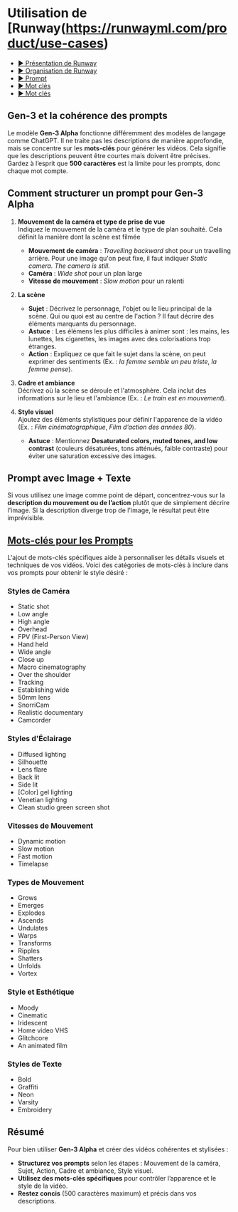 <style>.md-header{display:none;}</style>

# Utilisation de [Runway(https://runwayml.com/product/use-cases)

* [▶️ Présentation de Runway](https://cmontmorency365-my.sharepoint.com/:v:/g/personal/flpilote_cmontmorency_qc_ca/EQ9KlPYJ_yZJpolORi_5pFwBSIYCZFX4p7fMoobMD8UMLg?nav=eyJyZWZlcnJhbEluZm8iOnsicmVmZXJyYWxBcHAiOiJPbmVEcml2ZUZvckJ1c2luZXNzIiwicmVmZXJyYWxBcHBQbGF0Zm9ybSI6IldlYiIsInJlZmVycmFsTW9kZSI6InZpZXciLCJyZWZlcnJhbFZpZXciOiJNeUZpbGVzTGlua0NvcHkifX0&e=qMb8Fs)  <br>
* [▶️ Organisation de Runway](https://cmontmorency365-my.sharepoint.com/:v:/g/personal/flpilote_cmontmorency_qc_ca/EcvFy271EQNGjCwpoxlqTUoBOzoQr3aVpLTbehI1tPPQEQ?nav=eyJyZWZlcnJhbEluZm8iOnsicmVmZXJyYWxBcHAiOiJPbmVEcml2ZUZvckJ1c2luZXNzIiwicmVmZXJyYWxBcHBQbGF0Zm9ybSI6IldlYiIsInJlZmVycmFsTW9kZSI6InZpZXciLCJyZWZlcnJhbFZpZXciOiJNeUZpbGVzTGlua0NvcHkifX0&e=AfiymC)  <br>
* [▶️ Prompt](https://cmontmorency365-my.sharepoint.com/:v:/g/personal/flpilote_cmontmorency_qc_ca/ERyeb7sLMcNPt1z4iWI7ImwBM8Tf8V9ldEZyz94Vplq63Q?nav=eyJyZWZlcnJhbEluZm8iOnsicmVmZXJyYWxBcHAiOiJPbmVEcml2ZUZvckJ1c2luZXNzIiwicmVmZXJyYWxBcHBQbGF0Zm9ybSI6IldlYiIsInJlZmVycmFsTW9kZSI6InZpZXciLCJyZWZlcnJhbFZpZXciOiJNeUZpbGVzTGlua0NvcHkifX0&e=uBPeuh)  <br>
* [▶️ Mot clés](https://cmontmorency365-my.sharepoint.com/:v:/g/personal/flpilote_cmontmorency_qc_ca/EQmrxEmtVJZMqyMC89PED1IB_dcDdwFKlkSGPgkutsb3VQ?nav=eyJyZWZlcnJhbEluZm8iOnsicmVmZXJyYWxBcHAiOiJPbmVEcml2ZUZvckJ1c2luZXNzIiwicmVmZXJyYWxBcHBQbGF0Zm9ybSI6IldlYiIsInJlZmVycmFsTW9kZSI6InZpZXciLCJyZWZlcnJhbFZpZXciOiJNeUZpbGVzTGlua0NvcHkifX0&e=koXcWr)  <br>
* [▶️ Mot clés](https://cmontmorency365-my.sharepoint.com/:v:/g/personal/flpilote_cmontmorency_qc_ca/EV1OlbVFH81Ml9TnmjYSq5wBjD-oOV1PdQAn5awNzElZbw?nav=eyJyZWZlcnJhbEluZm8iOnsicmVmZXJyYWxBcHAiOiJPbmVEcml2ZUZvckJ1c2luZXNzIiwicmVmZXJyYWxBcHBQbGF0Zm9ybSI6IldlYiIsInJlZmVycmFsTW9kZSI6InZpZXciLCJyZWZlcnJhbFZpZXciOiJNeUZpbGVzTGlua0NvcHkifX0&e=MHpb7v)  <br>



## Gen-3 et la cohérence des prompts

Le modèle **Gen-3 Alpha** fonctionne différemment des modèles de langage comme ChatGPT. Il ne traite pas les descriptions de manière approfondie, mais se concentre sur les **mots-clés** pour générer les vidéos. Cela signifie que les descriptions peuvent être courtes mais doivent être précises. Gardez à l’esprit que **500 caractères** est la limite pour les prompts, donc chaque mot compte.

## Comment structurer un prompt pour Gen-3 Alpha

1. **Mouvement de la caméra et type de prise de vue**  
   Indiquez le mouvement de la caméra et le type de plan souhaité. Cela définit la manière dont la scène est filmée
   - **Mouvement de caméra** :  *Travelling backward* shot pour un travelling arrière. Pour une image qu'on peut fixe, il faut indiquer *Static camera. The camera is still.*
   - **Caméra** : *Wide shot* pour un plan large
   - **Vitesse de mouvement** : *Slow motion* pour un ralenti
     
3. **La scène**  
   - **Sujet** : Décrivez le personnage, l'objet ou le lieu principal de la scène. Qui ou quoi est au centre de l'action ? Il faut décrire des éléments marquants du personnage.
   - **Astuce** : Les élémens les plus difficiles à animer sont : les mains, les lunettes, les cigarettes, les images avec des colorisations trop étranges.
   - **Action** : Expliquez ce que fait le sujet dans la scène, on peut exprimer des sentiments (Ex. : *la femme semble un peu triste*, *la femme pense*). 

4. **Cadre et ambiance**  
   Décrivez où la scène se déroule et l'atmosphère. Cela inclut des informations sur le lieu et l'ambiance (Ex. : *Le train est en mouvement*).

5. **Style visuel**  
   Ajoutez des éléments stylistiques pour définir l'apparence de la vidéo (Ex. : *Film cinématographique*, *Film d’action des années 80*).  
   - **Astuce** : Mentionnez **Desaturated colors, muted tones, and low contrast** (couleurs désaturées, tons atténués, faible contraste) pour éviter une saturation excessive des images.

## Prompt avec Image + Texte

Si vous utilisez une image comme point de départ, concentrez-vous sur la **description du mouvement ou de l’action** plutôt que de simplement décrire l'image. Si la description diverge trop de l'image, le résultat peut être imprévisible.

## [Mots-clés pour les Prompts](https://help.runwayml.com/hc/en-us/articles/30586818553107-Gen-3-Alpha-Prompting-Guide)

L'ajout de mots-clés spécifiques aide à personnaliser les détails visuels et techniques de vos vidéos. Voici des catégories de mots-clés à inclure dans vos prompts pour obtenir le style désiré :

### **Styles de Caméra**
- Static shot
- Low angle
- High angle
- Overhead
- FPV (First-Person View)
- Hand held
- Wide angle
- Close up
- Macro cinematography
- Over the shoulder
- Tracking
- Establishing wide
- 50mm lens
- SnorriCam
- Realistic documentary
- Camcorder

### **Styles d'Éclairage**
- Diffused lighting
- Silhouette
- Lens flare
- Back lit
- Side lit
- [Color] gel lighting
- Venetian lighting
- Clean studio green screen shot

### **Vitesses de Mouvement**
- Dynamic motion
- Slow motion
- Fast motion
- Timelapse

### **Types de Mouvement**
- Grows
- Emerges
- Explodes
- Ascends
- Undulates
- Warps
- Transforms
- Ripples
- Shatters
- Unfolds
- Vortex

### **Style et Esthétique**
- Moody
- Cinematic
- Iridescent
- Home video VHS
- Glitchcore
- An animated film


### **Styles de Texte**
- Bold
- Graffiti
- Neon
- Varsity
- Embroidery

## Résumé

Pour bien utiliser **Gen-3 Alpha** et créer des vidéos cohérentes et stylisées :<br> 
- **Structurez vos prompts** selon les étapes : Mouvement de la caméra, Sujet, Action, Cadre et ambiance, Style visuel.<br> 
- **Utilisez des mots-clés spécifiques** pour contrôler l’apparence et le style de la vidéo.<br> 
- **Restez concis** (500 caractères maximum) et précis dans vos descriptions.<br> 
